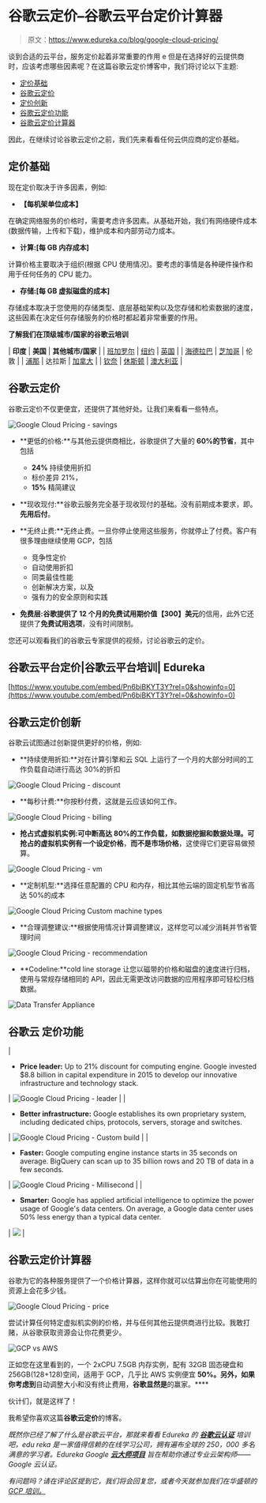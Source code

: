 # 谷歌云定价–谷歌云平台定价计算器

> 原文：<https://www.edureka.co/blog/google-cloud-pricing/>

谈到合适的云平台，服务定价起着非常重要的作用 e 但是在选择好的云提供商时，应该考虑哪些因素呢？在这篇谷歌云定价博客中，我们将讨论以下主题:

*   [定价基础](#PricingFundaments)
*   [谷歌云定价](#GoogleCloudPricing)
*   [定价创新](#PricingInnovations)
*   [谷歌云定价功能](#PricingFeatures)
*   [谷歌云定价计算器](#PricingCalculator)

因此，在继续讨论谷歌云定价之前，我们先来看看任何云供应商的定价基础。

## **定价基础**

现在定价取决于许多因素，例如:

*   **【每机架单位成本】**

在确定网络服务的价格时，需要考虑许多因素。从基础开始，我们有网络硬件成本(数据传输，上传和下载)，维护成本和内部劳动力成本。

*   **计算:[每 GB 内存成本]**

计算价格主要取决于组织(根据 CPU 使用情况)。要考虑的事情是各种硬件操作和用于任何任务的 CPU 能力。

*   **存储:[每 GB 虚拟磁盘的成本]**

存储成本取决于您使用的存储类型、底层基础架构以及您存储和检索数据的速度，这些因素在决定任何存储服务的价格时都起着非常重要的作用。

**了解我们在顶级城市/国家的谷歌云培训**

| **印度** | **美国** | **其他城市/国家** |
| [班加罗尔](https://www.edureka.co/google-cloud-architect-certification-training-bangalore) | [纽约](https://www.edureka.co/google-cloud-architect-certification-training-new-york-city) | [英国](https://www.edureka.co/google-cloud-architect-certification-training-uk) |
| [海德拉巴](https://www.edureka.co/google-cloud-architect-certification-training-hyderabad) | [芝加哥](https://www.edureka.co/google-cloud-architect-certification-training-chicago) | 伦敦 |
| [浦那](https://www.edureka.co/google-cloud-architect-certification-training-pune) | 达拉斯 | [加拿大](https://www.edureka.co/google-cloud-architect-certification-training-canada) |
| [钦奈](https://www.edureka.co/google-cloud-architect-certification-training-chennai) | [休斯顿](https://www.edureka.co/google-cloud-architect-certification-training-houston) | [澳大利亚](https://www.edureka.co/google-cloud-architect-certification-training-australia) |

## **谷歌云定价**

谷歌云定价不仅更便宜，还提供了其他好处。让我们来看看一些特点。

![Google Cloud Pricing - savings](img/0e82f81bee78a51b59e26300fdcb944b.png)

*   **更低的价格:**与其他云提供商相比，谷歌提供了大量的 **60%的节省**，其中包括
    *   **24%** 持续使用折扣
    *   标价差异 21%，
    *   **15%** 精简建议

*   **现收现付:**谷歌云服务完全基于现收现付的基础。没有前期成本要求，即。**先用后付**。

*   **无终止费:**无终止费。一旦你停止使用这些服务，你就停止了付费。客户有很多理由继续使用 GCP，包括
    *   竞争性定价
    *   自动使用折扣
    *   同类最佳性能
    *   创新解决方案，以及
    *   强有力的安全原则和实践

*   **免费层:**谷歌提供了 **12 个月的免费试用期**价值**【300】美元**的信用，此外它还提供了**免费试用选项**，没有时间限制。

您还可以观看我们的谷歌云专家提供的视频，讨论谷歌云的定价。

## 谷歌云平台定价|谷歌云平台培训| Edureka

[https://www.youtube.com/embed/Pn6biBKYT3Y?rel=0&showinfo=0](https://www.youtube.com/embed/Pn6biBKYT3Y?rel=0&showinfo=0)

## **谷歌云定价创新**

谷歌云试图通过创新提供更好的价格，例如:

*   **持续使用折扣:**对在计算引擎和云 SQL 上运行了一个月的大部分时间的工作负载自动进行高达 30%的折扣

![Google Cloud Pricing - discount](img/ec279ffe48152f21dba7e5375126d4b1.png)

*   **每秒计费:**你按秒付费，这就是云应该如何工作。

![Google Cloud Pricing - billing](img/5a0d6caca3132ba5c836333bd0674e6f.png)

*   **抢占式虚拟机实例:**可中断高达 80%的工作负载，如数据挖掘和数据处理。可抢占的虚拟机实例有一个**设定价格**，**而不是市场价格**，这使得它们更容易做预算。

![Google Cloud Pricing - vm](img/336ed52d43bce762525f47101fdeb68c.png)

*   **定制机型:**选择任意配置的 CPU 和内存，相比其他云端的固定机型节省高达 50%的成本

![Google Cloud Pricing Custom machine types](img/a12cfa5151002836fcd2f9e5af2cd582.png)

*   **合理调整建议:**根据使用情况计算调整建议，这样您可以减少消耗并节省管理时间

![Google Cloud Pricing - recommendation](img/69559c927390d2d4cddbeb7f86f39650.png)

*   **Codeline:**cold line storage 让您以磁带的价格和磁盘的速度进行归档，使用与常规存储相同的 API，因此无需更改访问数据的应用程序即可轻松归档数据。

![Data Transfer Appliance](img/1cd1df2c511828cc547b3e41f5b42292.png)

## **谷歌云** **定价功能**

| 

*   **Price leader:** Up to 21% discount for computing engine. Google invested $8.8 billion in capital expenditure in 2015 to develop our innovative infrastructure and technology stack.

 | ![Google Cloud Pricing - leader](img/ae8e7e99b5cfb4308a6b977e919ab903.png) |
| 

*   **Better infrastructure:** Google establishes its own proprietary system, including dedicated chips, protocols, servers, storage and switches.

 | ![Google Cloud Pricing - Custom build](img/2290323a10c73d32242495b70185ce02.png) |
| 

*   **Faster:** Google computing engine instance starts in 35 seconds on average. BigQuery can scan up to 35 billion rows and 20 TB of data in a few seconds.

 | ![Google Cloud Pricing - Millisecond](img/96ee6d3b7cf3bd209f585127446d110d.png) |
| 

*   **Smarter:** Google has applied artificial intelligence to optimize the power usage of Google's data centers. On average, a Google data center uses 50% less energy than a typical data center.

 | ![](img/7b45ec26429f6c4014e046e786120584.png) |

## **谷歌云定价计算器**

谷歌为它的各种服务提供了一个价格计算器，这样你就可以估算出你在可能使用的资源上会花多少钱。

![Google Cloud Pricing - price](img/5b908e70f6f8d4f574b76cd0f0a22ee1.png)

尝试计算任何特定虚拟机实例的价格，并与任何其他云提供商进行比较。我敢打赌，从谷歌获取资源会让你花费更少。

![GCP vs AWS](img/7a6337be5d01982d39eea459a84888a7.png)

正如您在这里看到的，一个 2xCPU 7.5GB 内存实例，配有 32GB 固态硬盘和 256GB(128+128)空间，适用于 GCP，几乎比 AWS 实例便宜 **50%。另外，如果你考虑到**自动调整大小和没有终止费用，**谷歌显然是**的赢家。****

伙计们，就是这样了！

我希望你喜欢这篇**谷歌云定价**的博客。

*既然你已经了解了什么是谷歌云平台，那就来看看 Edureka 的* [***谷歌云认证***](https://www.edureka.co/google-cloud-architect-certification-training) *培训* *吧，edu reka 是一家值得信赖的在线学习公司，拥有遍布全球的 250，000 多名满意的学习者。Edureka Google [**云大师项目**](https://www.edureka.co/masters-program/cloud-architect-training) 旨在帮助你通过专业云架构师——Google 云认证。*

*有问题吗？请在评论区提到它，我们将会回复您，或者今天就参加我们在华盛顿的 [GCP 培训。](https://www.edureka.co/google-cloud-architect-certification-training-washington)*